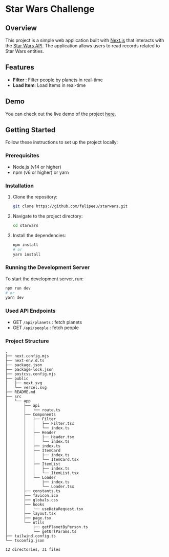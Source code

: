 # Star Wars Challenge
## Overview

This project is a simple web application built with [Next.js](https://nextjs.org/) that interacts with the [Star Wars API](https://swapi.dev/). The application allows users to read records related to Star Wars entities.

## Features

- **Filter** : Filter people by planets in real-time
- **Load Item**: Load Items in real-time

## Demo

You can check out the live demo of the project [here](https://starwars-delta-eight.vercel.app/).

## Getting Started

Follow these instructions to set up the project locally:

### Prerequisites

- Node.js (v14 or higher)
- npm (v6 or higher) or yarn

### Installation

1. Clone the repository:

    ```bash
    git clone https://github.com/felipeeu/starwars.git
    ```

2. Navigate to the project directory:

    ```bash
    cd starwars
    ```

3. Install the dependencies:

    ```bash
    npm install
    # or
    yarn install
    ```

### Running the Development Server

To start the development server, run:

```bash
npm run dev
# or
yarn dev
```
### Used API Endpoints

- GET `/api/planets` : fetch planets
- GET `/api/people` : fetch people

### Project Structure



```
.
├── next.config.mjs
├── next-env.d.ts
├── package.json
├── package-lock.json
├── postcss.config.mjs
├── public
│   ├── next.svg
│   └── vercel.svg
├── README.md
├── src
│   └── app
│       ├── api
│       │   └── route.ts
│       ├── Components
│       │   ├── Filter
│       │   │   ├── Filter.tsx
│       │   │   └── index.ts
│       │   ├── Header
│       │   │   ├── Header.tsx
│       │   │   └── index.ts
│       │   ├── index.ts
│       │   ├── ItemCard
│       │   │   ├── index.ts
│       │   │   └── ItemCard.tsx
│       │   ├── ItemList
│       │   │   ├── index.ts
│       │   │   └── ItemList.tsx
│       │   └── Loader
│       │       ├── index.ts
│       │       └── Loader.tsx
│       ├── constants.ts
│       ├── favicon.ico
│       ├── globals.css
│       ├── hooks
│       │   └── useDataRequest.tsx
│       ├── layout.tsx
│       ├── page.tsx
│       └── utils
│           ├── getPlanetByPerson.ts
│           └── getUrlParams.ts
├── tailwind.config.ts
└── tsconfig.json

12 directories, 31 files

```
